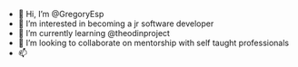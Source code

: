 - 👋 Hi, I’m @GregoryEsp
- 👀 I’m interested in becoming a jr software developer
- 🌱 I’m currently learning @theodinproject
- 💞️ I’m looking to collaborate on mentorship with self taught professionals
- 📫 

<!---
GregoryEsp/GregoryEsp is a ✨ special ✨ repository because its `README.md` (this file) appears on your GitHub profile.
You can click the Preview link to take a look at your changes.
--->
